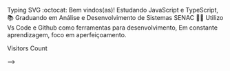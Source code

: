 
Typing SVG
:octocat: Bem vindos(as)!
Estudando JavaScript e TypeScript, 📚
Graduando em Análise e Desenvolvimento de Sistemas SENAC 👨‍🎓
Utilizo Vs Code e Github como ferramentas para desenvolvimento,
Em constante aprendizagem, foco em aperfeiçoamento.
 

Visitors Count



-->
